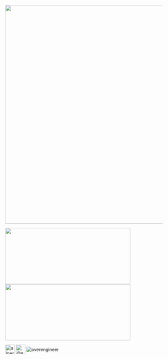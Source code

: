 <img src="https://memegenerator.net/img/instances/63347363.jpg" width=700/>

<p>
<span align="left">
<img src="https://github-readme-stats.vercel.app/api?username=overengineer&layout=compact&show_icons=true&theme=github_dark&hide_border=true" height=180 width=400/>
</span>
<span align="right">
<img src="https://github-readme-stats.vercel.app/api/top-langs/?username=overengineer&layout=compact&hide=html&theme=github_dark&hide_border=true" height=180 width=400/>
</span>
</p>

<p>

<span>
  <span>
<a href="https://linkedin.com/in/alpersaidsoylu" target="blank"><img align="center" src="https://img.icons8.com/fluency/48/000000/linkedin.png" alt="alpersaidsoylu" height="30" width="30" /></a>
</span>
<span>
<a href="https://medium.com/@asoylu" target="blank"><img align="center" src="https://img.icons8.com/nolan/48/medium-new.png" alt="@asoylu" height="30" width="30" /></a>
</span>
  
  </span>
  <span>
<span> <img align=center src="https://komarev.com/ghpvc/?username=overengineer" alt="overengineer" /> </span>
<span/>
</p>

